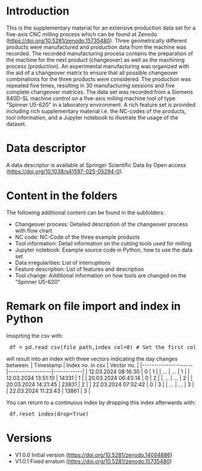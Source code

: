 # Introduction
This is the supplementary material for an extensive production data set for a five-axis CNC milling process which can be found at Zenodo (https://doi.org/10.5281/zenodo.15735480). Three geometrically different products were manufactured and production data from the machine was recorded. The recorded manufacturing process contains the preparation of the machine for the next product (changeover) as well as the machining process (production). An experimental manufacturing was organized with the aid of a changeover matrix to ensure that all possible changeover combinations for the three products were considered. The production was repeated five times, resulting in 30 manufacturing sessions and five complete changeover matrices. The data set was recorded from a Siemens 840D-SL machine control on a five-axis milling machine tool of type "Spinner U5-620" in a laboratory environment. A rich feature set is provided including rich supplementary material i.e. the NC-codes of the products, tool information, and a Jupyter notebook to illustrate the usage of the dataset.

# Data descriptor
A data descriptor is available at Springer Scientific Data by Open access (https://doi.org/10.1038/s41597-025-05294-0).

# Content in the folders
The  following additional content can be found in the subfolders:
- Changeover process: Detailed description of the changeover process with flow chart
- NC code: NC-Code of the three example products
- Tool information: Detail information on the cutting tools used for milling
- Jupyter notebook: Example source code in Python, how to use the data set
- Data irregularities: List of interruptions
- Feature description: List of features and description
- Tool change: Additional information on how tools are changed on the "Spinner U5-620"

# Remark on file import and index in Python
Imoprting the csv with:
<pre> df = pd.read_csv(file_path,index_col=0) # Set the first column as the index </pre>
will result into an index with three vectors indicating the day changes between:
| Timestamp           | Index no. in csv | Vector no. |
|---------------------|------------------|------------|
| 12.03.2024 08:16:30 | 0                | 1          |
| ...                 | ...              | 1          |
| 12.03.2024 13:51:10 | 14331            | 1          |
| 20.03.2024 06:43:14 | 0                | 2          |
| ...                 | ...              | 2          |
| 20.03.2024 14:21:45 | 23831            | 2          |
| 22.03.2024 07:32:42 | 0                | 3          |
| ...                 | ...              | 3          |
| 22.03.2024 11:23:43 | 13861            | 3          |

You can return to a continuous index by dropping this index afterwards with:
<pre> df.reset_index(drop=True) </pre>

# Versions
- V1.0.0 Initial version (https://doi.org/10.5281/zenodo.14094886)
- V1.0.1 Fixed erratum (https://doi.org/10.5281/zenodo.15735480)

